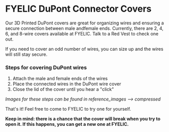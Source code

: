 # FYELIC DuPont Connector Covers
Our 3D Printed DuPont covers are great for organizing wires and ensuring a secure connection between male andfemale ends. 
Currently, there are 2, 4, 6, and 8-wire covers available at FYELIC. 
Talk to a Red Vest to check one out. 

If you need to cover an odd number of wires, you can size up and the wires will still stay secure.

### Steps for covering DuPont wires
1. Attach the male and female ends of the wires
2. Place the connected wires in the DuPont wire cover
3. Close the lid of the cover until you hear a "click"

_Images for these steps can be found in reference_images --> compressed_

That's it! Feel free to come to FYELIC to try one for yourself. 

**Keep in mind: there is a chance that the cover will break when you try to open it. If this happens, you can get a new one at FYELIC.**
